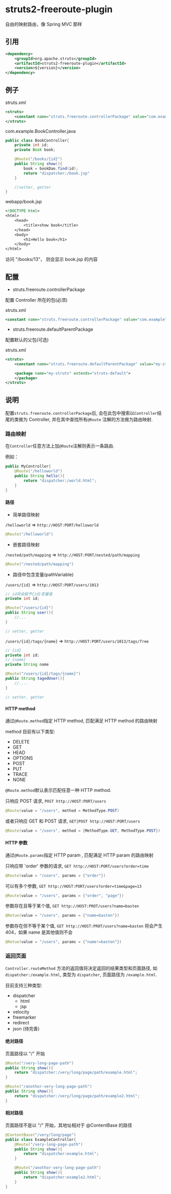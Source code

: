 # struts2-freeroute-plugin

自由的映射路由，像 Spring MVC 那样

## 引用

```xml
<dependency>
    <groupId>org.apache.struts</groupId>
    <artifactId>struts2-freeroute-plugin</artifactId>
    <version>${version}</version>
</dependency>
```

## 例子

struts.xml
```xml
<struts>
    <constant name="struts.freeroute.controllerPackage" value="com.example"/>
</struts>
```

com.example.BookController.java
```java
public class BookController{
    private int id;
    private Book book;

    @Route("/books/{id}")
    public String show(){
        book = bookDao.find(id);
        return "dispatcher:/book.jsp"
    }

    //setter, getter
}
```

webapp/book.jsp
```jsp
<!DOCTYPE html>
<html>
    <head>
        <title>show book</title>
    </head>
    <body>
        <h1>Hello book</h1>
    </body>
</html>
```

访问 "/books/13"， 则会显示 book.jsp 的内容

## 配置

* struts.freeroute.controllerPackage

配置 Controller 所在的包(必须)

struts.xml
```xml
<constant name="struts.freeroute.controllerPackage" value="com.example"/>
```

* struts.freeroute.defaultParentPackage

配置默认的父包(可选)

struts.xml
```xml
<struts>
    <constant name="struts.freeroute.defaultParentPackage" value="my-struts"/>

    <package name="my-struts" extends="struts-default">
    </package>
</struts>
```

## 说明

配置`struts.freeroute.controllerPackage`后, 会在此包中搜索以`Controller`结尾的类做为 Controller,
并在其中查找所有`@Route` 注解的方法做为路由映射.

### 路由映射

在`Controller`任意方法上加`@Route`注解则表示一条路由.

例如：
```java
public MyController{
    @Route("/helloworld")
    public String hello(){
        return "dispatcher:/world.html";
    }
}
```
#### 路径

* 简单路径映射

`/helloworld` => `http://HOST:PORT/helloworld`
```java
@Route("/helloworld")
```

* 嵌套路径映射

`/nested/path/mapping` => `http://HOST:PORT/nested/path/mapping`
```java
@Route("/nested/path/mapping")
```

* 路径中包含变量(pathVariable)

`/users/{id}` => `http://HOST:PORT/users/1013`
```java
// id将会赋予{id}变量值
private int id;

@Route("/users/{id}")
public String user(){
    //...
}

// setter, getter
```

`/users/{id}/tags/{name}` => `http://HOST:PORT/users/1013/tags/free`
```java
// {id}
private int id;
// {name}
private String name

@Route("/users/{id}/tags/{name}")
public String tagedUser(){
    //....
}

// setter, getter
```

#### HTTP method

通过`@Route.method`指定 HTTP method, 匹配满足 HTTP method 的路由映射

method 目前有以下类型:

* DELETE
* GET
* HEAD
* OPTIONS
* POST
* PUT
* TRACE
* NONE

`@Route.method`默认表示匹配任意一种 HTTP method.

只响应 POST 请求, `POST http://HOST:PORT/users`
```java
@Route(value = "/users", method = MethodType.POST)
```

或者只响应 GET 和 POST 请求, `GET|POST http://HOST:PORT/users`
```java
@Route(value = "/users", method = {MethodType.GET, MethodType.POST})
```

#### HTTP 参数

通过`@Route.params`指定 HTTP param , 匹配满足 HTTP param 的路由映射

只响应带 'order' 参数的请求, `GET http://HOST:PORT/users?order=time`
```java
@Route(value = "/users", params = {"order"})
```

可以有多个参数, `GET http://HOST:PORT/users?order=time&page=13`
```java
@Route(value = "/users", params = {"order", "page"})
```

参数存在且等于某个值, `GET http://HOST:PROT/users?name=basten`
```java
@Rotue(value = "/users", params = {"name=basten"})
```

参数存在但不等于某个值, `GET http://HOST:PROT/users?name=basten` 将会产生 404，如果 name 是其他值则不会
```java
@Rotue(value = "/users", params = {"name!=basten"})
```

### 返回页面

`Controller.routeMethod` 方法的返回值将决定返回的结果类型和页面路径, 如`dispatcher:/example.html`, 类型为 `dispatcher`, 页面路径为 `/example.html`.

目前支持三种类型:

+ dispatcher
    * html
    * jsp
+ velocity
+ freemarker
+ redirect
+ json (待完善)

#### 绝对路径

页面路径以 "/" 开始
```java
@Route("/very-long-page-path")
public String show(){
    return "dispatcher:/very/long/page/path/example.html";
}

@Route("/anothor-very-long-page-path")
public String show(){
    return "dispatcher:/very/long/page/path/example2.html";
}
```

#### 相对路径

页面路径不是以 "/" 开始，其地址相对于 @ContentBase 的路径
```java
@ContentBase("/very/long/page")
public class ExampleController{
    @Route("/very-long-page-path")
    public String show(){
        return "dispatcher:example.html";
    }

    @Route("/anothor-very-long-page-path")
    public String show(){
        return "dispatcher:example2.html";
    }
}
```